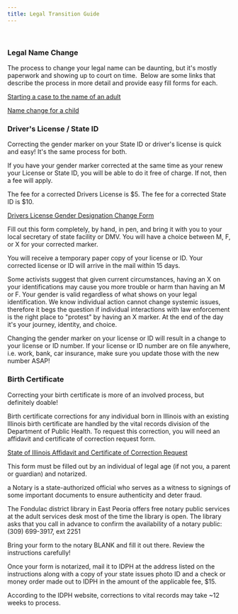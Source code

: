 ```yaml
---
title: Legal Transition Guide
---
```


<p ><br></p>
<h3 >Legal Name Change</h3>
<p >The process to change your legal name can be daunting, but it's mostly paperwork and showing up to court on time.  Below are some links that describe the process in more detail and provide easy fill forms for each.</p>
<p ><a href="https://www.illinoislegalaid.org/legal-information/changing-your-name">Starting a case to the name of an adult</a></p>
<p ><a href="https://www.illinoislegalaid.org/legal-information/name-change-child">Name change for a child</a></p>
<h3 >Driver's License / State ID</h3>
<p >Correcting the gender marker on your State ID or driver's license is quick and easy! It's the same process for both.</p>
<p >If you have your gender marker corrected at the same time as your renew your License or State ID, you will be able to do it free of charge. If not, then a fee will apply.</p>
<p >The fee for a corrected Drivers License is $5. The fee for a corrected State ID is $10.</p>
<p ><a href="https://www.ilsos.gov/publications/pdf_publications/dsd_a329.pdf">Drivers License Gender Designation Change Form</a></p>
<p >Fill out this form completely, by hand, in pen, and bring it with you to your local secretary of state facility or DMV. You will have a choice between M, F, or X for your corrected marker. </p>
<p >You will receive a temporary paper copy of your license or ID. Your corrected license or ID will arrive in the mail within 15 days.</p>
<p class="callout info" >Some activists suggest that given current circumstances, having an X on your identifications may cause you more trouble or harm than having an M or F. Your gender is valid regardless of what shows on your legal identification. We know individual action cannot change systemic issues, therefore it begs the question if individual interactions with law enforcement is the right place to "protest" by having an X marker. At the end of the day it's your journey, identity, and choice. </p>
<p class="callout warning" >Changing the gender marker on your license or ID will result in a change to your license or ID number. If your license or ID number are on file anywhere, i.e. work, bank, car insurance, make sure you update those with the new number ASAP!</p>
<h3 >Birth Certificate</h3>
<p >Correcting your birth certificate is more of an involved process, but definitely doable!</p>
<p >Birth certificate corrections for any individual born in Illinois with an existing Illinois birth certificate are handled by the vital records division of the Department of Public Health. To request this correction, you will need an affidavit and certificate of correction request form. </p>
<p ><a href="https://dph.illinois.gov/content/dam/soi/en/web/idph/files/forms/formsoppsaffidavitcertificatecorrectionre.pdf">State of Illinois Affidavit and Certificate of Correction Request</a></p>
<p >This form must be filled out by an individual of legal age (if not you, a parent or guardian) and notarized.</p>
<p class="callout info" >a Notary is a state-authorized official who serves as a witness to signings of some important documents to ensure authenticity and deter fraud.</p>
<p >The Fondulac district library in East Peoria offers free notary public services at the adult services desk most of the time the library is open. The library asks that you call in advance to confirm the availability of a notary public: (309) 699-3917, ext 2251</p>
<p >Bring your form to the notary BLANK and fill it out there. Review the instructions carefully!</p>
<p >Once your form is notarized, mail it to IDPH at the address listed on the instructions along with a copy of your state issues photo ID and a check or money order made out to IDPH in the amount of the applicable fee, $15.</p>
<p >According to the IDPH website, corrections to vital records may take ~12 weeks to process.</p>